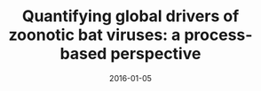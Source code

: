 ---
title: "Quantifying global drivers of zoonotic bat viruses: a process-based perspective"
authors:
- lbrierley
- Maarten J Vonhof
- Kevin J Olival
- Peter Daszak
- Kate E Jones

date: "2016-01-05"
doi: "10.1086/684391"

# Publication type.
# Accepts a single type but formatted as a YAML list (for Hugo requirements).
# Enter a publication type from the CSL standard.
publication_types: ["article-journal"]

# Publication name and optional abbreviated publication name.
publication: "*The American Naturalist*, 187(2): E53-E64"
publication_short: ""

categories:
  - Ecology
featured: false

links:
- name: Full text
  url: https://www.journals.uchicago.edu/doi/10.1086/684391
url_code: ''
url_dataset: ''
url_poster: ''
url_project: ''
url_slides: ''
url_source: ''
url_video: ''

image:
  placement: 2
  caption: Spatial predictions of zoonotic bat virus distribution based on drivers of richness and contact.
  preview_only: false

# Associated Projects (optional).
#   Associate this publication with one or more of your projects.
#   Simply enter your project's folder or file name without extension.
#   E.g. `internal-project` references `content/project/internal-project/index.md`.
#   Otherwise, set `projects: []`.
projects: []
---